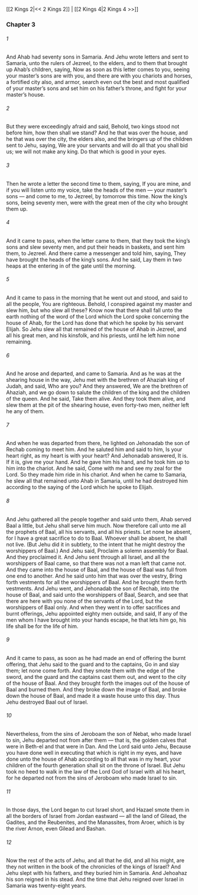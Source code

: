 [[2 Kings 2|<< 2 Kings 2]]  |  [[2 Kings 4|2 Kings 4 >>]]

### Chapter 3
###### 1
And Ahab had seventy sons in Samaria. And Jehu wrote letters and sent to Samaria, unto the rulers of Jezreel, to the elders, and to them that brought up Ahab’s children, saying, Now as soon as this letter comes to you, seeing your master’s sons are with you, and there are with you chariots and horses, a fortified city also, and armor, search even out the best and most qualified of your master’s sons and set him on his father’s throne, and fight for your master’s house.

###### 2
But they were exceedingly afraid and said, Behold, two kings stood not before him, how then shall we stand? And he that was over the house, and he that was over the city, the elders also, and the bringers up of the children sent to Jehu, saying, We are your servants and will do all that you shall bid us; we will not make any king. Do that which is good in your eyes.

###### 3
Then he wrote a letter the second time to them, saying, If you are mine, and if you will listen unto my voice, take the heads of the men — your master’s sons — and come to me, to Jezreel, by tomorrow this time. Now the king’s sons, being seventy men, were with the great men of the city who brought them up.

###### 4
And it came to pass, when the letter came to them, that they took the king’s sons and slew seventy men, and put their heads in baskets, and sent him them, to Jezreel. And there came a messenger and told him, saying, They have brought the heads of the king’s sons. And he said, Lay them in two heaps at the entering in of the gate until the morning.

###### 5
And it came to pass in the morning that he went out and stood, and said to all the people, You are righteous. Behold, I conspired against my master and slew him, but who slew all these? Know now that there shall fall unto the earth nothing of the word of the Lord which the Lord spoke concerning the house of Ahab, for the Lord has done that which he spoke by his servant Elijah. So Jehu slew all that remained of the house of Ahab in Jezreel, and all his great men, and his kinsfolk, and his priests, until he left him none remaining.

###### 6
And he arose and departed, and came to Samaria. And as he was at the shearing house in the way, Jehu met with the brethren of Ahaziah king of Judah, and said, Who are you? And they answered, We are the brethren of Ahaziah, and we go down to salute the children of the king and the children of the queen. And he said, Take them alive. And they took them alive, and slew them at the pit of the shearing house, even forty-two men, neither left he any of them.

###### 7
And when he was departed from there, he lighted on Jehonadab the son of Rechab coming to meet him. And he saluted him and said to him, Is your heart right, as my heart is with your heart? And Jehonadab answered, It is. If it is, give me your hand. And he gave him his hand, and he took him up to him into the chariot. And he said, Come with me and see my zeal for the Lord. So they made him ride in his chariot. And when he came to Samaria, he slew all that remained unto Ahab in Samaria, until he had destroyed him according to the saying of the Lord which he spoke to Elijah.

###### 8
And Jehu gathered all the people together and said unto them, Ahab served Baal a little, but Jehu shall serve him much. Now therefore call unto me all the prophets of Baal, all his servants, and all his priests. Let none be absent, for I have a great sacrifice to do to Baal. Whoever shall be absent, he shall not live. (But Jehu did it in subtlety, to the intent that he might destroy the worshippers of Baal.) And Jehu said, Proclaim a solemn assembly for Baal. And they proclaimed it. And Jehu sent through all Israel, and all the worshippers of Baal came, so that there was not a man left that came not. And they came into the house of Baal, and the house of Baal was full from one end to another. And he said unto him that was over the vestry, Bring forth vestments for all the worshippers of Baal. And he brought them forth vestments. And Jehu went, and Jehonadab the son of Rechab, into the house of Baal, and said unto the worshippers of Baal, Search, and see that there are here with you none of the servants of the Lord, but the worshippers of Baal only. And when they went in to offer sacrifices and burnt offerings, Jehu appointed eighty men outside, and said, If any of the men whom I have brought into your hands escape, he that lets him go, his life shall be for the life of him.

###### 9
And it came to pass, as soon as he had made an end of offering the burnt offering, that Jehu said to the guard and to the captains, Go in and slay them; let none come forth. And they smote them with the edge of the sword, and the guard and the captains cast them out, and went to the city of the house of Baal. And they brought forth the images out of the house of Baal and burned them. And they broke down the image of Baal, and broke down the house of Baal, and made it a waste house unto this day. Thus Jehu destroyed Baal out of Israel.

###### 10
Nevertheless, from the sins of Jeroboam the son of Nebat, who made Israel to sin, Jehu departed not from after them — that is, the golden calves that were in Beth-el and that were in Dan. And the Lord said unto Jehu, Because you have done well in executing that which is right in my eyes, and have done unto the house of Ahab according to all that was in my heart, your children of the fourth generation shall sit on the throne of Israel. But Jehu took no heed to walk in the law of the Lord God of Israel with all his heart, for he departed not from the sins of Jeroboam who made Israel to sin.

###### 11
In those days, the Lord began to cut Israel short, and Hazael smote them in all the borders of Israel from Jordan eastward — all the land of Gilead, the Gadites, and the Reubenites, and the Manassites, from Aroer, which is by the river Arnon, even Gilead and Bashan.

###### 12
Now the rest of the acts of Jehu, and all that he did, and all his might, are they not written in the book of the chronicles of the kings of Israel? And Jehu slept with his fathers, and they buried him in Samaria. And Jehoahaz his son reigned in his stead. And the time that Jehu reigned over Israel in Samaria was twenty-eight years.